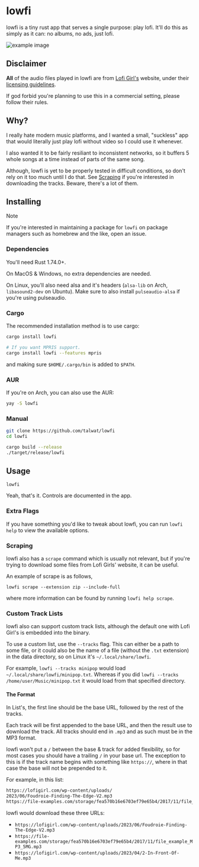 # lowfi

lowfi is a tiny rust app that serves a single purpose: play lofi.
It'll do this as simply as it can: no albums, no ads, just lofi.

![example image](media/example1.png)

## Disclaimer

**All** of the audio files played in lowfi are from [Lofi Girl's](https://lofigirl.com/) website,
under their [licensing guidelines](https://form.lofigirl.com/CommercialLicense).

If god forbid you're planning to use this in a commercial setting, please
follow their rules.

## Why?

I really hate modern music platforms, and I wanted a small, "suckless"
app that would literally just play lofi without video so I could use it
whenever.

I also wanted it to be fairly resiliant to inconsistent networks,
so it buffers 5 whole songs at a time instead of parts of the same song.

Although, lowfi is yet to be properly tested in difficult conditions,
so don't rely on it too much until I do that. See [Scraping](#scraping) if
you're interested in downloading the tracks. Beware, there's a lot of them.

## Installing

> [!NOTE]
>
> If you're interested in maintaining a package for `lowfi`
> on package managers such as homebrew and the like, open an issue.

### Dependencies

You'll need Rust 1.74.0+.

On MacOS & Windows, no extra dependencies are needed.

On Linux, you'll also need alsa and it's headers (`alsa-lib` on Arch,
`libasound2-dev` on Ubuntu). Make sure to also install `pulseaudio-alsa`
if you're using pulseaudio.

### Cargo

The recommended installation method is to use cargo:

```sh
cargo install lowfi

# If you want MPRIS support.
cargo install lowfi --features mpris
```

and making sure `$HOME/.cargo/bin` is added to `$PATH`.

### AUR

If you're on Arch, you can also use the AUR:

```sh
yay -S lowfi
```

### Manual

```sh
git clone https://github.com/talwat/lowfi
cd lowfi

cargo build --release
./target/release/lowfi
```

## Usage

`lowfi`

Yeah, that's it. Controls are documented in the app.

### Extra Flags

If you have something you'd like to tweak about lowfi, you can run `lowfi help`
to view the available options.

### Scraping

lowfi also has a `scrape` command which is usually not relevant, but
if you're trying to download some files from Lofi Girls' website,
it can be useful.

An example of scrape is as follows,

`lowfi scrape --extension zip --include-full`

where more information can be found by running `lowfi help scrape`.

### Custom Track Lists

lowfi also can support custom track lists, although the default one with Lofi Girl's
is embedded into the binary.

To use a custom list, use the `--tracks` flag. This can either be a path to some file,
or it could also be the name of a file (without the `.txt` extension) in the data
directory, so on Linux it's `~/.local/share/lowfi`.

For example, `lowfi --tracks minipop` would load `~/.local/share/lowfi/minipop.txt`.
Whereas if you did `lowfi --tracks /home/user/Music/minipop.txt` it would load from that
specified directory.

#### The Format

In List's, the first line should be the base URL, followed by the rest of the tracks.

Each track will be first appended to the base URL, and then the result use to download
the track. All tracks should end in `.mp3` and as such must be in the MP3 format.

lowfi won't put a `/` between the base & track for added flexibility, so for most cases you
should have a trailing `/` in your base url. The exception to this is if the track name begins
with something like `https://`, where in that case the base will not be prepended to it.

For example, in this list:

```txt
https://lofigirl.com/wp-content/uploads/
2023/06/Foudroie-Finding-The-Edge-V2.mp3
https://file-examples.com/storage/fea570b16e6703ef79e65b4/2017/11/file_example_MP3_5MG.mp3
```

lowfi would download these three URLs:

- `https://lofigirl.com/wp-content/uploads/2023/06/Foudroie-Finding-The-Edge-V2.mp3`
- `https://file-examples.com/storage/fea570b16e6703ef79e65b4/2017/11/file_example_MP3_5MG.mp3`
- `https://lofigirl.com/wp-content/uploads/2023/04/2-In-Front-Of-Me.mp3`

